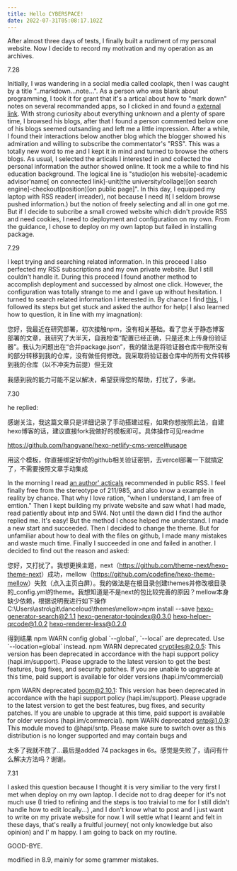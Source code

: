 ```yaml
---
title: Hello CYBERSPACE!
date: 2022-07-31T05:08:17.102Z
---
```

After almost three days of tests, I finally built a rudiment of my personal website. Now I decide to record my motivation and my operation as an archives. 

7.28

Initially, I was wandering in a social media called coolapk, then I was caught by a title "..markdown...note...". As a person who was blank about programming, I took it for grant that it's a artical about how to "mark down" notes on several recommanded apps, so I clicked in and found a [external link](https://blog.skywt.cn/posts/seven-notes-and-wiki-systems-evaluation#toc_title5). With strong curiosity about everything unknown and a plenty of spare time, I browsed his blogs, after that I found a person commented below one of his blogs seemed outsanding and left me a little impression. After a while, I found their interactions below another blog which the blogger showed his admiration and willing to subscribe the commentator's "RSS". This was a totally new word to me and I kept it in mind and turned to browse the others blogs. As usual, I selected the articals I interested in and collected the personal information the author showed online. It took me a while to find his education background. The logical line is "studio\[on his website]-academic advisor'name\[ on connected link]-unit(the university/collage)\[on search engine]-checkout(position)\[on public page]". In this day, I equipped my laptop with RSS reader( irreader), not because I need it( I seldom browse pushed information.) but the notion of freely selecting and all in one got me. But if I decide to subcribe a small crowed website which didn't provide RSS and need cookies, I need to deployment and configuration on my own. From the guidance, I chose to deploy on my own laptop but failed in installing package.

7.29

I kept trying and searching related information. In this proceed I also perfected my RSS subscriptions and my own private website. But I still couldn't handle it. During this proceed I found another method to accomplish deployment and successed by almost one click. However, the configuration was totally strange to me and I gave up without hesitation. I turned to search related information I interested in. By chance I find [this](https://blog.csdn.net/hangvane123/article/details/113751387?ops_request_misc=&request_id=&biz_id=102&utm_term=vercel%E9%83%A8%E7%BD%B2%E7%8E%AF%E5%A2%83%E9%85%8D%E7%BD%AEgitRSS&utm_medium=distribute.pc_search_result.none-task-blog-2~all~sobaiduweb~default-3-113751387.142^v35^experiment_2_v1&spm=1018.2226.3001.4187), I followed its steps but get stuck and asked the author for help( I also learned how to question, it in line with my imagnation):

您好，我最近在研究部署，初次接触npm，没有相关基础。看了您关于静态博客部署的文章，我研究了大半天，自我检查“配置已经正确，只是还未上传身份验证器”。我认为问题出在“合并package.json”，我的做法是将验证器仓库中我所没有的部分转移到我的仓库，没有做任何修改。我采取将验证器仓库中的所有文件转移到我的仓库（以不冲突为前提）但无效

我感到我的能力可能不足以解决，希望获得您的帮助，打扰了，多谢。

7.30

he replied:

感谢关注，我这篇文章只是详细记录了手动搭建过程，如果你想按照此法，自建hexo博客的话，建议直接fork我做好的模板即可。具体操作可见readme

<https://github.com/hangvane/hexo-netlify-cms-vercel#usage>

用这个模板，你直接绑定好你的github相关验证密钥，去vercel部署一下就搞定了，不需要按照文章手动集成

In the morning I read [an author' acticals](http://www.ruanyifeng.com/survivor/) recommended in public RSS. I feel finally free from the stereotype of 211/985, and also know a example in reality by chance. That why I love ration, "when I understand, I am free of emtion." Then I kept building my private website and saw what I had made, read patiently about intp and 5W4. Not until the dawn did I find the author replied me. It's easy! But the method I chose helped me understand. I made a new start and succeeded. Then I decided to change the theme. But for unfamiliar about how to deal with the files on github, I made many mistakes and waste much time. Finally I succeeded in one and failed in another. I decided to find out the reason and asked:

您好，又打扰了。我想更换主题，next（<https://github.com/theme-next/hexo-theme-next>）成功，mellow（<https://github.com/codefine/hexo-theme-mellow>）失败（点入主页白屏）。我的做法是在根目录创建themes并修改根目录的_config.yml的theme。我想知道是不是next的包比较完善的原因？mellow本身缺少依赖，根据说明我进行如下操作 C:\Users\astro\git\danceloud\themes\mellow>npm install --save hexo-generator-search@2.1.1 hexo-generator-topindex@0.3.0 hexo-helper-qrcode@1.0.2 hexo-renderer-less@0.2.0

得到结果 npm WARN config global \`--global\`, \`--local\` are deprecated. Use \`--location=global\` instead. npm WARN deprecated cryptiles@2.0.5: This version has been deprecated in accordance with the hapi support policy (hapi.im/support). Please upgrade to the latest version to get the best features, bug fixes, and security patches. If you are unable to upgrade at this time, paid support is available for older versions (hapi.im/commercial)

npm WARN deprecated boom@2.10.1: This version has been deprecated in accordance with the hapi support policy (hapi.im/support). Please upgrade to the latest version to get the best features, bug fixes, and security patches. If you are unable to upgrade at this time, paid support is available for older versions (hapi.im/commercial). npm WARN deprecated sntp@1.0.9: This module moved to @hapi/sntp. Please make sure to switch over as this distribution is no longer supported and may contain bugs and

太多了我就不放了...最后是added 74 packages in 6s。感觉是失败了，请问有什么解决方法吗？谢谢。

7.31

I asked this question because I thought it is very similiar to the very first I met when deploy on my own laptop. I decide not to drag deeper for it's not much use (I tried to refining and the steps is too traivial to me for I still didn't handle how to edit locally...) ,and I don't know what to post and I just want to write on my private website for now. I will settle what I learnt and felt in these days, that's really a fruitful journey( not only knowledge but also opinion) and I' m happy. I am going to back on my routine.

GOOD-BYE.



modified in 8.9, mainly for some grammer mistakes.